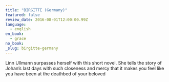```yaml
---
title: "BIRGITTE (Germany)"
featured: false
review_date: 2016-08-01T12:00:00.99Z
language:
  - english
en_book:
  - grace
no_book:
_slug: birgitte-germany
---
```


Linn Ullmann surpasses herself with this short novel. She tells the story of Johan’s last days with such closeness and mercy that it makes you feel like you have been at the deathbed of your beloved

